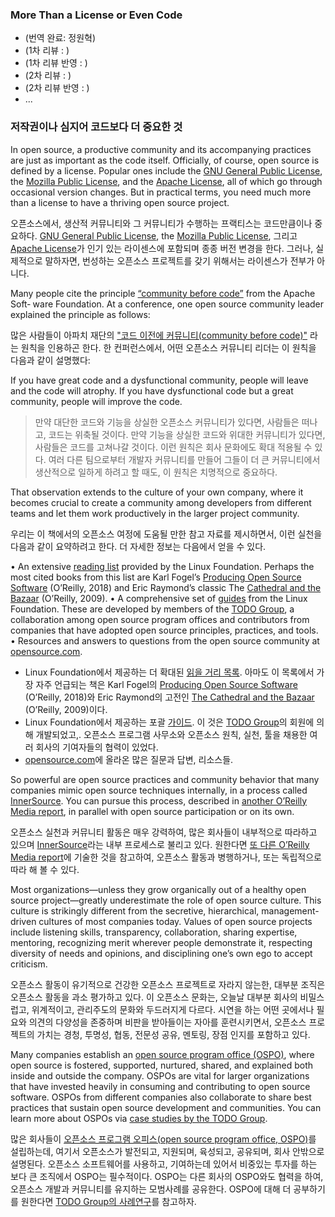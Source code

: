﻿### More Than a License or Even Code

* (번역 완료: 정원혁)
* (1차 리뷰 : )
* (1차 리뷰 반영 : )
* (2차 리뷰 : )
* (2차 리뷰 반영 : )
* ...

### 저작권이나 심지어 코드보다 더 중요한 것

In open source, a productive community and its accompanying practices are just as important as the code itself. Officially, of course, open source is defined by a license. Popular ones include the [GNU General Public License](https://www.gnu.org/licenses/licenses.en.html), the [Mozilla Public License](https://www.mozilla.org/en-US/MPL/), and the [Apache License](https://www.apache.org/licenses/), all of which go through occasional version changes. But in practical terms, you need much more than a license to have a thriving open source project.

오픈소스에서, 생산적 커뮤니티와 그 커뮤니티가 수행하는 프랙티스는 코드만큼이나 중요하다. 
[GNU General Public License](https://www.gnu.org/licenses/licenses.en.html), the [Mozilla Public License](https://www.mozilla.org/en-US/MPL/), 그리고 [Apache License](https://www.apache.org/licenses/)가 인기 있는 라이센스에 포함되며 종종 버전 변경을 한다. 그러나, 실제적으로 말하자면, 번성하는 오픈소스 프로젝트를 갖기 위해서는 라이센스가 전부가 아니다.

Many people cite the principle [“community before code”](https://community.apache.org/newbiefaq.html) from the Apache Soft‐ ware Foundation. At a conference, one open source community leader explained the principle as follows:

많은 사람들이 아파치 재단의 ["코드 이전에 커뮤니티(community before code)"](https://community.apache.org/newbiefaq.html) 라는 원칙을 인용하곤 한다. 한 컨퍼런스에서, 어떤 오픈소스 커뮤니티 리더는 이 원칙을 다음과 같이 설명했다:

If you have great code and a dysfunctional community, people will leave and the code will atrophy. If you have dysfunctional code but a great community, people will improve the code.

>만약 대단한 코드와 기능을 상실한 오픈소스 커뮤니티가 있다면, 사람들은 떠나고, 코드는 위축될 것이다. 만약 기능을 상실한 코드와 위대한 커뮤니티가 있다면, 사람들은 코드를 고쳐나갈 것이다.
이런 원칙은 회사 문화에도 확대 적용될 수 있다. 여러 다른 팀으로부터 개발자 커뮤니티를 만들어 그들이 더 큰 커뮤니티에서  생산적으로 일하게 하려고 할 때도, 이 원칙은 치명적으로 중요하다. 

That observation extends to the culture of your own company, where it becomes crucial to create a community among developers from different teams and let them work productively in the larger project community.

우리는 이 책에서의 오픈소스 여정에 도움될 만한 참고 자료를 제시하면서, 이런 실천을 다음과 같이 요약하려고 한다. 더 자세한 정보는 다음에서 얻을 수 있다.

• An extensive [reading list](https://www.linuxfoundation.org/resources/open-source-guides/open-source-guides-reading-list/) provided by the Linux Foundation. Perhaps the most cited books from this list are Karl Fogel’s [Producing Open Source Software](https://producingoss.com) (O’Reilly, 2018) and Eric Raymond’s classic The [Cathedral and the Bazaar](http://www.catb.org/esr/writings/cathedral-bazaar/) (O’Reilly, 2009).
• A comprehensive set of [guides](https://www.linuxfoundation.org/resources/open-source-guides/) from the Linux Foundation. These are developed by members of the [TODO Group](https://todogroup.org/blog/todo-becomes-lf-collaborative-project/), a collaboration among open source program offices and contributors from companies that have adopted open source principles, practices, and tools.
• Resources and answers to questions from the open source community at [opensource.com](https://opensource.com/resources).

- Linux Foundation에서 제공하는 더 확대된 [읽을 거리 목록](https://www.linuxfoundation.org/resources/open-source-guides/open-source-guides-reading-list/). 아마도 이 목록에서 가장 자주 언급되는 책은 Karl Fogel의 [Producing Open Source Software](https://producingoss.com) (O’Reilly, 2018)와 Eric Raymond의 고전인 [The Cathedral and the Bazaar](http://www.catb.org/esr/writings/cathedral-bazaar/) (O’Reilly, 2009)이다.
- Linux Foundation에서 제공하는 포괄 [가이드](https://www.linuxfoundation.org/resources/open-source-guides/). 이 것은 [TODO Group](https://todogroup.org/blog/todo-becomes-lf-collaborative-project/)의 회원에 의해 개발되었고,. 오픈소스 프로그램 사무소와 오픈소스 원칙, 실천, 툴을 채용한 여러 회사의 기여자들의 협력이 있었다.
- [opensource.com](https://opensource.com/resources)에 올라온 많은 질문과 답변, 리소스들.

So powerful are open source practices and community behavior that many companies mimic open source techniques internally, in a process called [InnerSource](https://paypal.github.io/InnerSourceCommons/). You can pursue this process, described in [another O’Reilly Media report](https://www.oreilly.com/programming/free/getting-started-with-innersource.csp), in parallel with open source participation or on its own.

오픈소스 실천과 커뮤니티 활동은 매우 강력하여, 많은 회사들이 내부적으로 따라하고 있으며 [InnerSource](https://paypal.github.io/InnerSourceCommons/)라는 내부 프로세스로 불리고 있다. 원한다면 [또 다른 O’Reilly Media report](https://www.oreilly.com/programming/free/getting-started-with-innersource.csp)에 기술한 것을 참고하여, 오픈소스 활동과 병행하거나, 또는 독립적으로 따라 해 볼 수 있다.

Most organizations—unless they grow organically out of a healthy open source project—greatly underestimate the role of open source culture. This culture is strikingly different from the secretive, hierarchical, management-driven cultures of most companies today. Values of open source projects include listening skills, transparency, collaboration, sharing expertise, mentoring, recognizing merit wherever people demonstrate it, respecting diversity of needs and opinions, and disciplining one’s own ego to accept criticism.

오픈소스 활동이 유기적으로 건강한 오픈소스 프로젝트로 자라지 않는한, 대부분 조직은 오픈소스 활동을 과소 평가하고 있다. 이 오픈소스 문화는, 오늘날 대부분 회사의 비밀스럽고, 위계적이고, 관리주도의 문화와 두드러지게 다르다. 시연을 하는 어떤 곳에서나 필요와 의견의 다양성을 존중하며 비판을 받아들이는 자아를 훈련시키면서, 오픈소스 프로젝트의 가치는 경청, 투명성, 협동, 전문성 공유, 멘토링, 장점 인지를 포함하고 있다.

Many companies establish an [open source program office (OSPO)](https://github.com/todogroup/guides/blob/master/creating-an-open-source-program.md), where open source is fostered, supported, nurtured, shared, and explained both inside and outside the company. OSPOs are vital for larger organizations that have invested heavily in consuming and contributing to open source software. OSPOs from different companies also collaborate to share best practices that sustain open source development and communities. You can learn more about OSPOs via [case studies by the TODO Group](https://github.com/todogroup/guides).

많은 회사들이 [오픈소스 프로그램 오피스(open source program office, OSPO)](https://github.com/todogroup/guides/blob/master/creating-an-open-source-program.md)를 설립하는데, 여기서 오픈소스가 발전되고, 지원되며, 육성되고, 공유되며, 회사 안밖으로 설명된다. 오픈소스 소프트웨어를 사용하고, 기여하는데 있어서 비중있는 투자를 하는 보다 큰 조직에서 OSPO는 필수적이다.
OSPO는 다른 회사의 OSPO와도 협력을 하여, 오픈소스 개발과 커뮤니티를 유지하는 모범사례를 공유한다. OSPO에 대해 더 공부하기를 원한다면 [TODO Group의 사례연구](https://github.com/todogroup/guides)를 참고하자.
